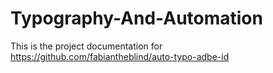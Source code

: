Typography-And-Automation
=========================

This is the project documentation for https://github.com/fabiantheblind/auto-typo-adbe-id